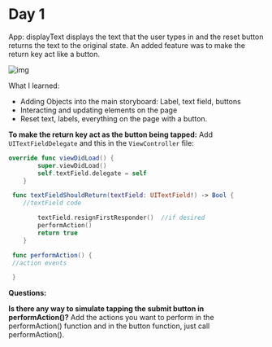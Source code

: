 # Day 1

App: displayText displays the text that the user types in and the reset button returns the text to the original state. An added feature was to make the return key act like a button.

![img](https://github.com/anitay20/ios-tutorials/displayText/displayText.gif "displayText")


What I learned:
* Adding Objects into the main storyboard: Label, text field, buttons
* Interacting and updating elements on the page
* Reset text, labels, everything on the page with a button.

__To make the return key act as the button being tapped:__
Add ```UITextFieldDelegate``` and this in the ```ViewController``` file:

```swift
override func viewDidLoad() {
        super.viewDidLoad()
        self.textField.delegate = self
    }

 func textFieldShouldReturn(textField: UITextField!) -> Bool {
    //textField code

        textField.resignFirstResponder()  //if desired
        performAction()
        return true
    }

 func performAction() {
 //action events

 }
```

__Questions:__ 

**Is there any way to simulate tapping the submit button in performAction()?**
Add the actions you want to perform in the performAction() function and in the button function, just call performAction().
